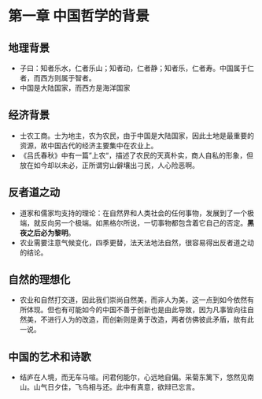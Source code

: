 # 第一章 中国哲学的背景

## 地理背景

- 子曰：知者乐水，仁者乐山；知者动，仁者静；知者乐，仁者寿。中国属于仁者，而西方则属于智者。
- 中国是大陆国家，而西方是海洋国家

## 经济背景

* 士农工商。士为地主，农为农民，由于中国是大陆国家，因此土地是最重要的资源，故中国古代的经济主要集中在农业上。
* 《吕氏春秋》中有一篇”上农“，描述了农民的天真朴实，商人自私的形象，但放在如今却以未必，正所谓穷山僻壤出刁民，人心险恶啊。

## 反者道之动

* 道家和儒家均支持的理论：在自然界和人类社会的任何事物，发展到了一个极端，就反向另一个极端。如黑格尔所说，一切事物都包含着它自己的否定。**黑夜之后必为黎明**。
* 农业需要注意气候变化，四季更替，法天法地法自然，很容易得出反者道之动的结论。

## 自然的理想化

* 农业和自然打交道，因此我们崇尚自然美，而非人为美，这一点到如今依然有所体现。但也有可能如今的中国不善于创新也是由此导致，因为凡事皆向往自然美，不进行人为的改造，而创新则是勇于改造，两者仿佛彼此矛盾，故有此一说。

## 中国的艺术和诗歌

* 结庐在人境，而无车马喧。问君何能尔，心远地自偏。采菊东篱下，悠然见南山。山气日夕佳，飞鸟相与还。此中有真意，欲辩已忘言。

